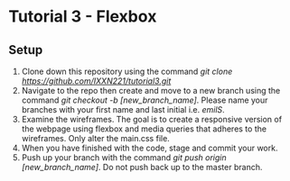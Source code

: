 # Tutorial 3 - Flexbox

## Setup

1. Clone down this repository using the command *git clone https://github.com/IXXN221/tutorial3.git*
2. Navigate to the repo then create and move to a new branch using the command *git checkout -b [new_branch_name]*. Please name your branches with your first name and last initial i.e. *emilS*.
3. Examine the wireframes. The goal is to create a responsive version of the webpage using flexbox and media queries that adheres to the wireframes. Only alter the main.css file.
4. When you have finished with the code, stage and commit your work.
5. Push up your branch with the command *git push origin [new_branch_name]*. Do not push back up to the master branch.
